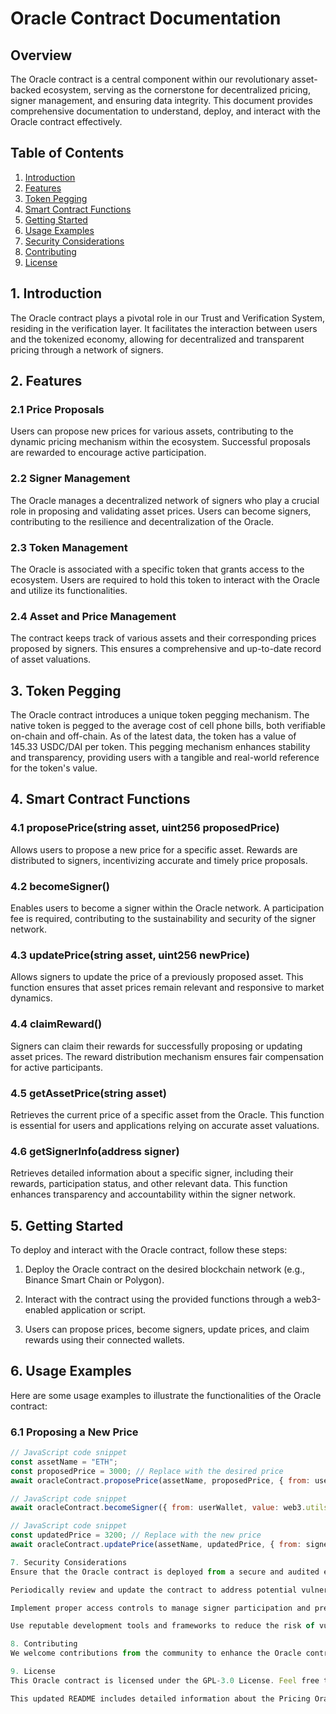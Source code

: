 # Oracle Contract Documentation

## Overview

The Oracle contract is a central component within our revolutionary asset-backed ecosystem, serving as the cornerstone for decentralized pricing, signer management, and ensuring data integrity. This document provides comprehensive documentation to understand, deploy, and interact with the Oracle contract effectively.

## Table of Contents

1. [Introduction](#introduction)
2. [Features](#features)
3. [Token Pegging](#token-pegging)
4. [Smart Contract Functions](#smart-contract-functions)
5. [Getting Started](#getting-started)
6. [Usage Examples](#usage-examples)
7. [Security Considerations](#security-considerations)
8. [Contributing](#contributing)
9. [License](#license)

## 1. Introduction

The Oracle contract plays a pivotal role in our Trust and Verification System, residing in the verification layer. It facilitates the interaction between users and the tokenized economy, allowing for decentralized and transparent pricing through a network of signers.

## 2. Features

### 2.1 Price Proposals

Users can propose new prices for various assets, contributing to the dynamic pricing mechanism within the ecosystem. Successful proposals are rewarded to encourage active participation.

### 2.2 Signer Management

The Oracle manages a decentralized network of signers who play a crucial role in proposing and validating asset prices. Users can become signers, contributing to the resilience and decentralization of the Oracle.

### 2.3 Token Management

The Oracle is associated with a specific token that grants access to the ecosystem. Users are required to hold this token to interact with the Oracle and utilize its functionalities.

### 2.4 Asset and Price Management

The contract keeps track of various assets and their corresponding prices proposed by signers. This ensures a comprehensive and up-to-date record of asset valuations.

## 3. Token Pegging

The Oracle contract introduces a unique token pegging mechanism. The native token is pegged to the average cost of cell phone bills, both verifiable on-chain and off-chain. As of the latest data, the token has a value of 145.33 USDC/DAI per token. This pegging mechanism enhances stability and transparency, providing users with a tangible and real-world reference for the token's value.

## 4. Smart Contract Functions

### 4.1 proposePrice(string asset, uint256 proposedPrice)

Allows users to propose a new price for a specific asset. Rewards are distributed to signers, incentivizing accurate and timely price proposals.

### 4.2 becomeSigner()

Enables users to become a signer within the Oracle network. A participation fee is required, contributing to the sustainability and security of the signer network.

### 4.3 updatePrice(string asset, uint256 newPrice)

Allows signers to update the price of a previously proposed asset. This function ensures that asset prices remain relevant and responsive to market dynamics.

### 4.4 claimReward()

Signers can claim their rewards for successfully proposing or updating asset prices. The reward distribution mechanism ensures fair compensation for active participants.

### 4.5 getAssetPrice(string asset)

Retrieves the current price of a specific asset from the Oracle. This function is essential for users and applications relying on accurate asset valuations.

### 4.6 getSignerInfo(address signer)

Retrieves detailed information about a specific signer, including their rewards, participation status, and other relevant data. This function enhances transparency and accountability within the signer network.

## 5. Getting Started

To deploy and interact with the Oracle contract, follow these steps:

1. Deploy the Oracle contract on the desired blockchain network (e.g., Binance Smart Chain or Polygon).

2. Interact with the contract using the provided functions through a web3-enabled application or script.

3. Users can propose prices, become signers, update prices, and claim rewards using their connected wallets.

## 6. Usage Examples

Here are some usage examples to illustrate the functionalities of the Oracle contract:

### 6.1 Proposing a New Price

```javascript
// JavaScript code snippet
const assetName = "ETH";
const proposedPrice = 3000; // Replace with the desired price
await oracleContract.proposePrice(assetName, proposedPrice, { from: userWallet });

// JavaScript code snippet
await oracleContract.becomeSigner({ from: userWallet, value: web3.utils.toWei("1", "ether") });

// JavaScript code snippet
const updatedPrice = 3200; // Replace with the new price
await oracleContract.updatePrice(assetName, updatedPrice, { from: signerWallet });

7. Security Considerations
Ensure that the Oracle contract is deployed from a secure and audited environment.

Periodically review and update the contract to address potential vulnerabilities and improve security.

Implement proper access controls to manage signer participation and prevent unauthorized access.

Use reputable development tools and frameworks to reduce the risk of vulnerabilities.

8. Contributing
We welcome contributions from the community to enhance the Oracle contract. Feel free to submit pull requests or open issues for improvements or bug fixes.

9. License
This Oracle contract is licensed under the GPL-3.0 License. Feel free to use, modify, and distribute it according to the terms of the license.

This updated README includes detailed information about the Pricing Oracle Network and its value, along with deployment details and market cap information.